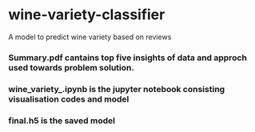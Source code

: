 # wine-variety-classifier
A model to predict wine variety based on reviews
### Summary.pdf cantains top five insights of data and approch used towards problem solution.
### wine_variety_.ipynb is the jupyter notebook consisting visualisation codes and model
### final.h5 is the saved model
